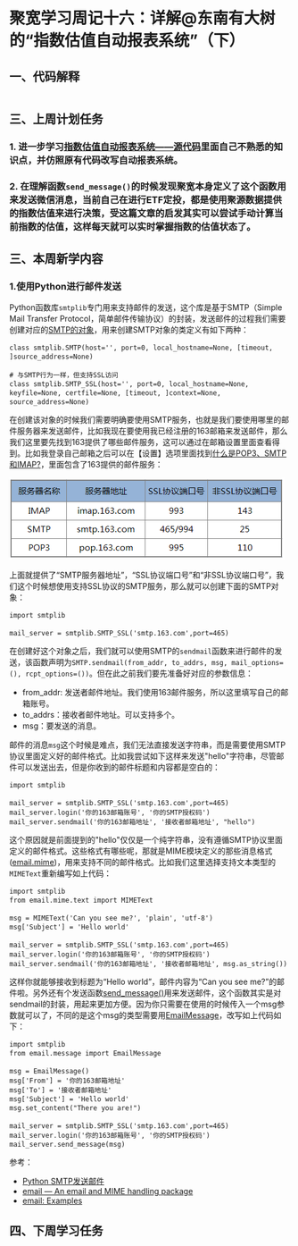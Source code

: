 # 聚宽学习周记十六：详解@东南有大树的“指数估值自动报表系统”（下）



## 一、代码解释

```
```


## 三、上周计划任务


### 1. 进一步学习[指数估值自动报表系统——源代码](https://www.joinquant.com/view/community/detail/20497)里面自己不熟悉的知识点，并仿照原有代码改写自动报表系统。


### 2. 在理解函数`send_message()`的时候发现聚宽本身定义了这个函数用来发送微信消息，当前自己在进行ETF定投，都是使用聚源数据提供的指数估值来进行决策，受这篇文章的启发其实可以尝试手动计算当前指数的估值，这样每天就可以实时掌握指数的估值状态了。


## 三、本周新学内容

### 1.使用Python进行邮件发送

Python函数库`smtplib`专门用来支持邮件的发送，这个库是基于SMTP（Simple Mail Transfer Protocol，简单邮件传输协议）的封装，发送邮件的过程我们需要创建对应的[SMTP的对象](https://docs.python.org/3/library/smtplib.html#module-smtplib)，用来创建SMTP对象的类定义有如下两种：

```
class smtplib.SMTP(host='', port=0, local_hostname=None, [timeout, ]source_address=None)

# 与SMTP行为一样，但支持SSL访问
class smtplib.SMTP_SSL(host='', port=0, local_hostname=None, keyfile=None, certfile=None, [timeout, ]context=None, source_address=None)

```

在创建该对象的时候我们需要明确要使用SMTP服务，也就是我们要使用哪里的邮件服务器来发送邮件，比如我现在要使用我已经注册的163邮箱来发送邮件，那么我们这里要先找到163提供了哪些邮件服务，这可以通过在邮箱设置里面查看得到。比如我登录自己邮箱之后可以在【设置】选项里面找到[什么是POP3、SMTP和IMAP?](https://help.mail.163.com/faqDetail.do?code=d7a5dc8471cd0c0e8b4b8f4f8e49998b374173cfe9171305fa1ce630d7f67ac22dc0e9af8168582a)，里面包含了163提供的邮件服务：

![](./w17-mail163-service.PNG)

上面就提供了“SMTP服务器地址”，“SSL协议端口号”和“非SSL协议端口号”，我们这个时候想使用支持SSL协议的SMTP服务，那么就可以创建下面的SMTP对象：

```
import smtplib

mail_server = smtplib.SMTP_SSL('smtp.163.com',port=465)
```

在创建好这个对象之后，我们就可以使用SMTP的`sendmail`函数来进行邮件的发送，该函数声明为`SMTP.sendmail(from_addr, to_addrs, msg, mail_options=(), rcpt_options=())`。但在此之前我们要先准备好对应的参数信息：

- from_addr: 发送者邮件地址。我们使用163邮件服务，所以这里填写自己的邮箱账号。
- to_addrs：接收者邮件地址。可以支持多个。
- msg：要发送的消息。

邮件的消息`msg`这个时候是难点，我们无法直接发送字符串，而是需要使用SMTP协议里面定义好的邮件格式。比如我尝试如下这样来发送"hello"字符串，尽管邮件可以发送出去，但是你收到的邮件标题和内容都是空白的：

```
import smtplib

mail_server = smtplib.SMTP_SSL('smtp.163.com',port=465)
mail_server.login('你的163邮箱账号', '你的SMTP授权码')
mail_server.sendmail('你的163邮箱地址', '接收者邮箱地址', "hello")
```

这个原因就是前面提到的"hello"仅仅是一个纯字符串，没有遵循SMTP协议里面定义的邮件格式。这些格式有哪些呢，那就是MIME模块定义的那些消息格式([email.mime](https://docs.python.org/3/library/email.mime.html?highlight=mimetext#email.mime.text.MIMEText))，用来支持不同的邮件格式。比如我们这里选择支持文本类型的`MIMEText`重新编写如上代码：

```
import smtplib
from email.mime.text import MIMEText

msg = MIMEText('Can you see me?', 'plain', 'utf-8')
msg['Subject'] = 'Hello world'

mail_server = smtplib.SMTP_SSL('smtp.163.com',port=465)
mail_server.login('你的163邮箱账号', '你的SMTP授权码')
mail_server.sendmail('你的163邮箱地址', '接收者邮箱地址', msg.as_string())
```

这样你就能够接收到标题为“Hello world”，邮件内容为“Can you see me?”的邮件啦。另外还有个发送函数[send_message()](https://docs.python.org/3/library/smtplib.html#smtplib.SMTP.send_message)用来发送邮件，这个函数其实是对sendmail的封装，用起来更加方便。因为你只需要在使用的时候传入一个msg参数就可以了，不同的是这个msg的类型需要用[EmailMessage](https://docs.python.org/3/library/email.message.html#email.message.EmailMessage)，改写如上代码如下：

```
import smtplib
from email.message import EmailMessage

msg = EmailMessage()
msg['From'] = '你的163邮箱地址'
msg['To'] = '接收者邮箱地址'
msg['Subject'] = 'Hello world'
msg.set_content("There you are!")

mail_server = smtplib.SMTP_SSL('smtp.163.com',port=465)
mail_server.login('你的163邮箱账号', '你的SMTP授权码')
mail_server.send_message(msg)
```


参考：

- [Python SMTP发送邮件](https://www.runoob.com/python/python-email.html)
- [email — An email and MIME handling package](https://docs.python.org/3/library/email.html)
- [email: Examples](https://docs.python.org/3/library/email.examples.html)

## 四、下周学习任务
